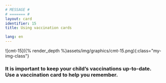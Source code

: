 ```yaml
---
# MESSAGE #
# ======= #
layout: card
identifier: 15
title: Using vaccination cards

lang: en
---
```


![cmt-15]({% render_depth %}assets/img/graphics/cmt-15.png){:class="my-img-class"}

### It is important to keep your child’s vaccinations up-to-date. Use a vaccination card to help you remember.
